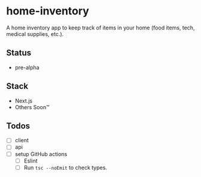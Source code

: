 # home-inventory

A home inventory app to keep track of items in your home (food items, tech, medical supplies, etc.).

## Status

- pre-alpha

## Stack

- Next.js
- Others Soon™

## Todos

- [ ] client
- [ ] api
- [ ] setup GitHub actions
  - [ ] Eslint
  - [ ] Run `tsc --noEmit` to check types.
